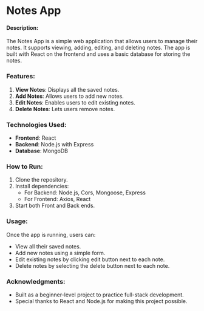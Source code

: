 # Notes App

#### Description:
The Notes App is a simple web application that allows users to manage their notes. It supports viewing, adding, editing, and deleting notes. The app is built with React on the frontend and uses a basic database for storing the notes.

### Features:
1. **View Notes**: Displays all the saved notes.
2. **Add Notes**: Allows users to add new notes.
3. **Edit Notes**: Enables users to edit existing notes.
4. **Delete Notes**: Lets users remove notes.

### Technologies Used:
- **Frontend**: React
- **Backend**: Node.js with Express
- **Database**: MongoDB

### How to Run:
1. Clone the repository.
2. Install dependencies:
    - For Backend: Node.js, Cors, Mongoose, Express
    - For Frontend: Axios, React
3. Start both Front and Back ends.

### Usage:
Once the app is running, users can:
- View all their saved notes.
- Add new notes using a simple form.
- Edit existing notes by clicking edit button next to each note.
- Delete notes by selecting the delete button next to each note.

### Acknowledgments:
- Built as a beginner-level project to practice full-stack development.
- Special thanks to React and Node.js for making this project possible.
